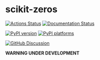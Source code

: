# scikit-zeros

[![Actions Status][actions-badge]][actions-link]
[![Documentation Status][rtd-badge]][rtd-link]

[![PyPI version][pypi-version]][pypi-link]
[![PyPI platforms][pypi-platforms]][pypi-link]

[![GitHub Discussion][github-discussions-badge]][github-discussions-link]

<!-- SPHINX-START -->

<!-- prettier-ignore-start -->
[actions-badge]:            https://github.com/j-bowhay/scikit-zeros/workflows/CI/badge.svg
[actions-link]:             https://github.com/j-bowhay/scikit-zeros/actions
[conda-badge]:              https://img.shields.io/conda/vn/conda-forge/scikit-zeros
[conda-link]:               https://github.com/conda-forge/scikit-zeros-feedstock
[github-discussions-badge]: https://img.shields.io/static/v1?label=Discussions&message=Ask&color=blue&logo=github
[github-discussions-link]:  https://github.com/j-bowhay/scikit-zeros/discussions
[pypi-link]:                https://pypi.org/project/skzeros/
[pypi-platforms]:           https://img.shields.io/pypi/pyversions/skzeros
[pypi-version]:             https://img.shields.io/pypi/v/skzeros
[rtd-badge]:                https://readthedocs.org/projects/scikit-zeros/badge/?version=latest
[rtd-link]:                 https://scikit-zeros.readthedocs.io/en/latest/?badge=latest

<!-- prettier-ignore-end -->

**WARNING UNDER DEVELOPMENT**
